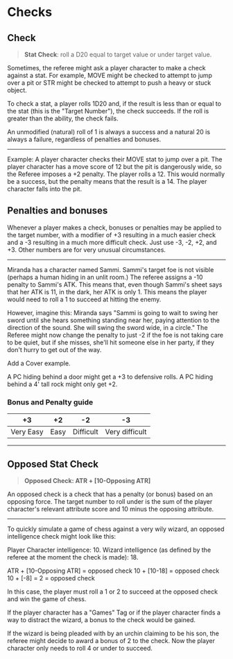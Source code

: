 # Checks

## Check

> **Stat Check**: roll a D20 equal to target value or under target value.

Sometimes, the referee might ask a player character to make a check against a stat. For example, MOVE might be checked to attempt to jump over a pit or STR might be checked to attempt to push a heavy or stuck object.

To check a stat, a player rolls 1D20 and, if the result is less than or equal to the stat (this is the "Target Number"), the check succeeds. If the roll is greater than the ability, the check fails.

An unmodified (natural) roll of 1 is always a success and a natural 20 is always a failure, regardless of penalties and bonuses.

------

Example: A player character checks their MOVE stat to jump over a pit. The player character has a move score of 12 but the pit is dangerously wide, so the Referee imposes a +2 penalty. The player rolls a 12. This would normally be a success, but the penalty means that the result is a 14. The player character falls into the pit.

## Penalties and bonuses

Whenever a player makes a check, bonuses or penalties may be applied to the target number, with a modifier of +3 resulting in a much easier check and a -3 resulting in a much more difficult check. Just use -3, -2, +2, and +3. Other numbers are for very unusual circumstances.

------

Miranda has a character named Sammi. Sammi's target foe is not visible (perhaps a human hiding in an unlit room.) The referee assigns a -10 penalty to Sammi's ATK. This means that, even though Sammi's sheet says that her ATK is 11, in the dark, her ATK is only 1. This means the player would need to roll a 1 to succeed at hitting the enemy.

However, imagine this: Miranda says "Sammi is going to wait to swing her sword until she hears something standing near her, paying attention to the direction of the sound. She will swing the sword wide, in a circle." The Referee might now change the penalty to just -2 if the foe is not taking care to be quiet, but if she misses, she'll hit someone else in her party, if they don't hurry to get out of the way.

Add a Cover example. 

A PC hiding behind a door might get a +3 to defensive rolls. A PC hiding behind a 4' tall rock might only get +2.

### Bonus and Penalty guide

| +3        | +2   | -2        | -3             |
| --------- | ---- | --------- | -------------- |
| Very Easy | Easy | Difficult | Very difficult |

------

## Opposed Stat Check

> **Opposed Check: ATR + [10-Opposing ATR]**

An opposed check is a check that has a penalty (or bonus) based on an opposing force. The target number to roll under is the sum of the player character's relevant attribute score and 10 minus the opposing attribute.

------

To quickly simulate a game of chess against a very wily wizard, an opposed intelligence check might look like this:

Player Character intelligence: 10. 
Wizard intelligence (as defined by the referee at the moment the check is made): 18.

ATR + [10-Opposing ATR] = opposed check
10 + [10-18] = opposed check
10 + [-8] = 2 = opposed check

In this case, the player must roll a 1 or 2 to succeed at the opposed check and win the game of chess.

If the player character has a "Games" Tag or if the player character finds a way to distract the wizard, a bonus to the check would be gained.

If the wizard is being pleaded with by an urchin claiming to be his son, the referee might decide to award a bonus of 2 to the check. Now the player character only needs to roll 4 or under to succeed.